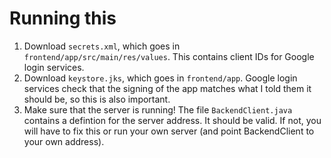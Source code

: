 # Running this

1. Download `secrets.xml`, which goes in `frontend/app/src/main/res/values`.
   This contains client IDs for Google login services.
2. Download `keystore.jks`, which goes in `frontend/app`. Google login services
   check that the signing of the app matches what I told them it should be, so
   this is also important.
3. Make sure that the server is running! The file `BackendClient.java` contains
   a defintion for the server address. It should be valid. If not, you will have
   to fix this or run your own server (and point BackendClient to your own
   address).
